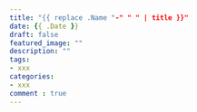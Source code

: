 ```yaml
---
title: "{{ replace .Name "-" " " | title }}"
date: {{ .Date }}
draft: false
featured_image: ""
description: ""
tags:
- xxx
categories:
- xxx
comment : true
---
```


